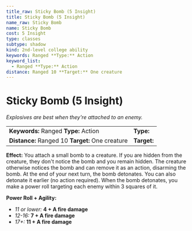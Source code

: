 ```yaml
---
title_raw: Sticky Bomb (5 Insight)
title: Sticky Bomb (5 Insight)
name_raw: Sticky Bomb
name: Sticky Bomb
cost: 5 Insight
type: classes
subtype: shadow
kind: 2nd-level college ability
keywords: Ranged **Type:** Action
keyword_list:
  - Ranged **Type:** Action
distance: Ranged 10 **Target:** One creature
---
```


# Sticky Bomb (5 Insight)

*Explosives are best when they're attached to an enemy.*

|                                                  |             |
| :----------------------------------------------- | :---------- |
| **Keywords:** Ranged **Type:** Action            | **Type:**   |
| **Distance:** Ranged 10 **Target:** One creature | **Target:** |

**Effect:** You attach a small bomb to a creature. If you are hidden from the creature, they don't notice the bomb and you remain hidden. The creature otherwise notices the bomb and can remove it as an action, disarming the bomb. At the end of your next turn, the bomb detonates. You can also detonate it earlier (no action required). When the bomb detonates, you make a power roll targeting each enemy within 3 squares of it.

**Power Roll + Agility:**

- *11 or lower:* **4 + A fire damage**
- *12-16:* **7 + A fire damage**
- *17+:* **11 + A fire damage**
